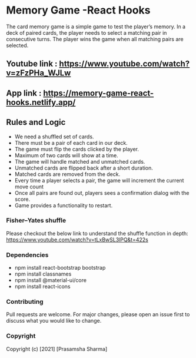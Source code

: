 # Memory Game -React Hooks

The card memory game is a simple game to test the player’s memory. In a deck of paired cards, the player needs to select a matching pair in consecutive turns. The player wins the game when all matching pairs are selected.

## Youtube link : https://www.youtube.com/watch?v=zFzPHa_WJLw

## App link : https://memory-game-react-hooks.netlify.app/

## Rules and Logic

- We need a shuffled set of cards.
- There must be a pair of each card in our deck.
- The game must flip the cards clicked by the player.
- Maximum of two cards will show at a time.
- The game will handle matched and unmatched cards.
- Unmatched cards are flipped back after a short duration.
- Matched cards are removed from the deck.
- Every time a player selects a pair, the game will increment the current move count
- Once all pairs are found out, players sees a confirmation dialog with the score.
- Game provides a functionality to restart.

### Fisher–Yates shuffle

Please checkout the below link to understand the shuffle function in depth:
https://www.youtube.com/watch?v=tLxBwSL3lPQ&t=422s

### Dependencies

- npm install react-bootstrap bootstrap
- npm install classnames
- npm install @material-ui/core
- npm install react-icons

### Contributing

Pull requests are welcome. For major changes, please open an issue first to discuss what you would like to change.

### Copyright

Copyright (c) [2021] [Prasamsha Sharma]
